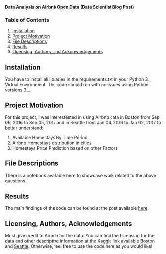 **Data Analysis on Airbnb Open Data (Data Scientist Blog Post)**

### Table of Contents

1. [Installation](#installation)
2. [Project Motivation](#motivation)
3. [File Descriptions](#files)
4. [Results](#results)
5. [Licensing, Authors, and Acknowledgements](#licensing)

## Installation <a name="installation"></a>

You have to install all libraries in the requirements.txt in your Python 3._ Virtual Environment. The code should run with no issues using Python versions 3._.

## Project Motivation<a name="motivation"></a>

For this project, I was interestested in using Airbnb data in Boston from Sep 06, 2016 to Sep 05, 2017 and in Seattle from Jan 04, 2016 to Jan 02, 2017 to better understand:

1. Available Homestays By Time Period
2. Airbnb Homestays distribution in cities
3. Homestays Price Prediction based on other Factors

## File Descriptions <a name="files"></a>

There is a notebook available here to showcase work related to the above questions.

## Results<a name="results"></a>

The main findings of the code can be found at the post available [here](https://medium.com).

## Licensing, Authors, Acknowledgements<a name="licensing"></a>

Must give credit to Airbnb for the data. You can find the Licensing for the data and other descriptive information at the Kaggle link available [Boston](https://www.kaggle.com/datasets/airbnb/boston) and [Seattle](https://www.kaggle.com/datasets/airbnb/seattle). Otherwise, feel free to use the code here as you would like!
